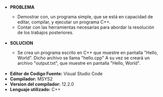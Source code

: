 <ul>
<li><b>PROBLEMA</b></li>
    <ul>
    <li>Demostrar con, un programa simple, que se está en capacidad de editar,
    compilar, y ejecutar un programa C++.</li>
    <li>Contar con las herramientas necesarias para abordar la resolución de los
    trabajos posteriores.</li>
    </ul>
    <br>
<li><b>SOLUCION</b></li>
    <ul>
    <li>Se crea un programa escrito en C++ que muestre en pantalla "Hello, World". Dicho archivo se llama "hello.cpp"
A su vez se creará un archivo "output.txt", que muestre en pantalla "Hello, World".</li>
    </ul>
    <br>
<li><b>Editor de Codigo Fuente:</b> Visual Studio Code</li>
<li><b>Compilador:</b> MSYS2</li>
<li><b>Version del compilador:</b>  12.2.0 </li>
<li><b>Lenguaje utilizado:</b> C++</li>    
</ul>
